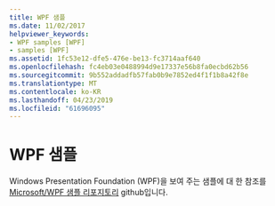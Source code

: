 ```yaml
---
title: WPF 샘플
ms.date: 11/02/2017
helpviewer_keywords:
- WPF samples [WPF]
- samples [WPF]
ms.assetid: 1fc53e12-dfe5-476e-be13-fc3714aaf640
ms.openlocfilehash: fc4eb03e0488994d9e17337e56b8fa0ecbd62b56
ms.sourcegitcommit: 9b552addadfb57fab0b9e7852ed4f1f1b8a42f8e
ms.translationtype: MT
ms.contentlocale: ko-KR
ms.lasthandoff: 04/23/2019
ms.locfileid: "61696095"
---
```

# <a name="wpf-samples"></a>WPF 샘플

Windows Presentation Foundation (WPF)을 보여 주는 샘플에 대 한 참조를 [Microsoft/WPF 샘플 리포지토리](https://github.com/Microsoft/WPF-Samples) github입니다.
